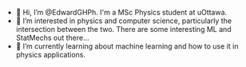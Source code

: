 - 👋 Hi, I’m @EdwardGHPh. I'm a MSc Physics student at uOttawa.
- 👀 I’m interested in physics and computer science, particularly the intersection between the two. There are some interesting ML and StatMechs out there... 
- 🌱 I’m currently learning about machine learning and how to use it in physics applications.

<!---
EdwardGHPh/EdwardGHPh is a ✨ special ✨ repository because its `README.md` (this file) appears on your GitHub profile.
You can click the Preview link to take a look at your changes.
--->

